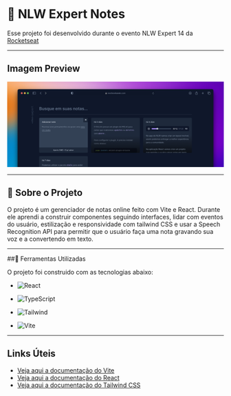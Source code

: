 # 📑 NLW Expert Notes

Esse projeto foi desenvolvido durante o evento NLW Expert 14 da  [Rocketseat](https://www.rocketseat.com.br/)

***

## Imagem Preview
![Cover](./.github/cover.png)

***

## 📃 Sobre o Projeto

O projeto é um gerenciador de notas  online feito com Vite e React. Durante ele aprendi a construir componentes seguindo interfaces, lidar com eventos do usuário, estilização e responsividade com tailwind CSS e usar a Speech Recognition API para permitir que o usuário faça uma nota gravando sua voz e a convertendo em texto.

***

##🚀 Ferramentas Utilizadas

O projeto foi construido com as tecnologias abaixo: 

- ![React](https://img.shields.io/badge/React-20232A?style=for-the-badge&logo=react&logoColor=61DAFB)

- ![TypeScript](https://img.shields.io/badge/TypeScript-007ACC?style=for-the-badge&logo=typescript&logoColor=white)

- ![Tailwind](https://img.shields.io/badge/Tailwind_CSS-38B2AC?style=for-the-badge&logo=tailwind-css&logoColor=white)

- ![Vite](https://img.shields.io/badge/Vite-B73BFE?style=for-the-badge&logo=vite&logoColor=FFD62E)

***
## Links Úteis

- [Veja aqui a documentação do Vite](https://vitejs.dev/)
- [Veja aqui a documentação do React](https://react.dev/)
- [Veja aqui a documentação do Tailwind CSS](https://tailwindcss.com/)